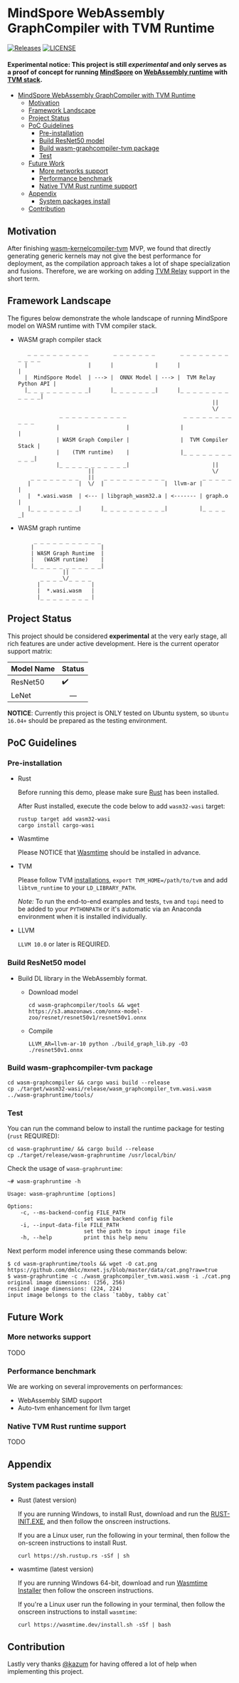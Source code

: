 # MindSpore WebAssembly GraphCompiler with TVM Runtime

[![Releases](https://img.shields.io/github/release/leonwanghui/ms-backend-wasm/all.svg?style=flat-square)](https://github.com/leonwanghui/ms-backend-wasm/releases)
[![LICENSE](https://img.shields.io/github/license/leonwanghui/osc-serverless.svg?style=flat-square)](https://github.com/leonwanghui/ms-backend-wasm/blob/master/LICENSE)

#### Experimental notice: This project is still *experimental* and only serves as a proof of concept for running [MindSpore](https://github.com/mindspore-ai/mindspore) on [WebAssembly runtime](https://github.com/bytecodealliance/wasmtime) with [TVM stack](https://tvm.apache.org/).

- [MindSpore WebAssembly GraphCompiler with TVM Runtime](#mindspore-webassembly-graphcompiler-with-tvm-runtime)
    - [Motivation](#motivation)
    - [Framework Landscape](#framework-landscape)
    - [Project Status](#project-status)
    - [PoC Guidelines](#poc-guidelines)
        - [Pre-installation](#pre-installation)
        - [Build ResNet50 model](#build-resnet50-model)
        - [Build wasm-graphcompiler-tvm package](#build-wasm-graphcompiler-tvm-package)
        - [Test](#test)
    - [Future Work](#future-work)
        - [More networks support](#more-networks-support)
        - [Performance benchmark](#performance-benchmark)
        - [Native TVM Rust runtime support](#native-tvm-rust-runtime-support)
    - [Appendix](#appendix)
        - [System packages install](#system-packages-install)
    - [Contribution](#contribution)

## Motivation

After finishing [wasm-kernelcompiler-tvm](../wasm-kernelcompiler-tvm/README.md) MVP, we found that directly generating generic kernels may not give the best performance for deployment, as the compilation approach takes a lot of shape specialization and fusions. Therefore, we are working on adding [TVM Relay](https://tvm.apache.org/docs/dev/relay_intro.html) support in the short term.

## Framework Landscape

The figures below demonstrate the whole landscape of running MindSpore model on WASM runtime with TVM compiler stack.

* WASM graph compiler stack
    ```
       _ _ _ _ _ _ _ _ _ _        _ _ _ _ _ _ _        _ _ _ _ _ _ _ _ _ _ _ _
      |                   |      |             |      |                       |
      |  MindSpore Model  | ---> |  ONNX Model | ---> |  TVM Relay Python API |
      |_ _ _ _ _ _ _ _ _ _|      |_ _ _ _ _ _ _|      |_ _ _ _ _ _ _ _ _ _ _ _|
                                                                 ||
                                                                 \/
                 _ _ _ _ _ _ _ _ _ _ _                  _ _ _ _ _ _ _ _ _ _ _
                |                     |                |                     |
                | WASM Graph Compiler |                |  TVM Compiler Stack |
                |    (TVM runtime)    |                |_ _ _ _ _ _ _ _ _ _ _|
                |_ _ _ _ _ _ _ _ _ _ _|                          ||
                          ||                                     \/
        _ _ _ _ _ _ _ _   ||   _ _ _ _ _ _ _ _ _ _            _ _ _ _ _
       |               |  \/  |                   |  llvm-ar |         |
       |  *.wasi.wasm  | <--- | libgraph_wasm32.a | <------- | graph.o |
       |_ _ _ _ _ _ _ _|      |_ _ _ _ _ _ _ _ _ _|          |_ _ _ _ _|
    ```

* WASM graph runtime
    ```
         _ _ _ _ _ _ _ _ _ _ _
        |                     |
        | WASM Graph Runtime  |
        |   (WASM runtime)    |
        |_ _ _ _ _ _ _ _ _ _ _|
                  ||
           _ _ _ _\/_ _ _ _
          |                |
          |  *.wasi.wasm   |
          |_ _ _ _ _ _ _ _ |
    ```

## Project Status

This project should be considered **experimental** at the very early stage, all rich features are under active development. Here is the current operator support matrix:

| Model Name | Status |
| ---------- | ------ |
| ResNet50 | ✔️ |
| LeNet | <center>&mdash;</center> |

**NOTICE**: Currently this project is ONLY tested on Ubuntu system, so `Ubuntu 16.04+` should be prepared as the testing environment.

## PoC Guidelines

### Pre-installation

* Rust

    Before running this demo, please make sure [Rust](#system-packages-install) has been installed.

    After Rust installed, execute the code below to add `wasm32-wasi` target:
    ```shell
    rustup target add wasm32-wasi
    cargo install cargo-wasi
    ```

* Wasmtime

    Please NOTICE that [Wasmtime](#system-packages-install) should be installed in advance.

* TVM

    Please follow TVM [installations](https://tvm.apache.org/docs/install/index.html), `export TVM_HOME=/path/to/tvm` and add `libtvm_runtime` to your `LD_LIBRARY_PATH`.

    *Note:* To run the end-to-end examples and tests, `tvm` and `topi` need to be added to your `PYTHONPATH` or it's automatic via an Anaconda environment when it is installed individually.

* LLVM

    `LLVM 10.0` or later is REQUIRED.

### Build ResNet50 model

- Build DL library in the WebAssembly format.

  - Download model

    ```
    cd wasm-graphcompiler/tools && wget https://s3.amazonaws.com/onnx-model-zoo/resnet/resnet50v1/resnet50v1.onnx
    ```

  - Compile

    ```
    LLVM_AR=llvm-ar-10 python ./build_graph_lib.py -O3 ./resnet50v1.onnx
    ```

### Build wasm-graphcompiler-tvm package

```shell
cd wasm-graphcompiler && cargo wasi build --release
cp ./target/wasm32-wasi/release/wasm_graphcompiler_tvm.wasi.wasm ../wasm-graphruntime/tools/
```

### Test

You can run the command below to install the runtime package for testing (`rust` REQUIRED):
```shell
cd wasm-graphruntime/ && cargo build --release
cp ./target/release/wasm-graphruntime /usr/local/bin/
```

Check the usage of `wasm-graphruntime`:

```shell
~# wasm-graphruntime -h

Usage: wasm-graphruntime [options]

Options:
    -c, --ms-backend-config FILE_PATH
                        set wasm backend config file
    -i, --input-data-file FILE_PATH
                        set the path to input image file
    -h, --help          print this help menu
```

Next perform model inference using these commands below:
```
$ cd wasm-graphruntime/tools && wget -O cat.png https://github.com/dmlc/mxnet.js/blob/master/data/cat.png?raw=true
$ wasm-graphruntime -c ./wasm_graphcompiler_tvm.wasi.wasm -i ./cat.png
original image dimensions: (256, 256)
resized image dimensions: (224, 224)
input image belongs to the class `tabby, tabby cat`
```

## Future Work

### More networks support
TODO

### Performance benchmark

We are working on several improvements on performances:
* WebAssembly SIMD support
* Auto-tvm enhancement for llvm target

### Native TVM Rust runtime support
TODO

## Appendix

### System packages install

* Rust (latest version)

    If you are running Windows, to install Rust, download and run the [RUST-INIT.EXE](https://win.rustup.rs/), and then follow the onscreen instructions.

    If you are a Linux user, run the following in your terminal, then follow the on-screen instructions to install Rust.

    ```shell
    curl https://sh.rustup.rs -sSf | sh
    ```

* wasmtime (latest version)

    If you are running Windows 64-bit, download and run [Wasmtime Installer](https://github.com/CraneStation/wasmtime/releases/download/dev/wasmtime-dev-x86_64-windows.msi) then follow the onscreen instructions.

    If you're a Linux user run the following in your terminal, then follow the onscreen instructions to install `wasmtime`:

    ```shell
    curl https://wasmtime.dev/install.sh -sSf | bash
    ```

## Contribution

Lastly very thanks [@kazum](https://github.com/kazum) for having offered a lot of help when implementing this project.
